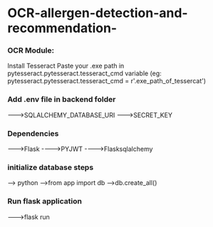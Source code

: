 # OCR-allergen-detection-and-recommendation- 

### OCR Module:
Install Tesseract
Paste your .exe path in pytesseract.pytesseract.tesseract_cmd variable
(eg: pytesseract.pytesseract.tesseract_cmd = r'.exe_path_of_tessercat')

### Add .env file in backend folder
--->SQLALCHEMY_DATABASE_URI
--->SECRET_KEY

### Dependencies
--->Flask
---->PYJWT
---->Flasksqlalchemy

### initialize database steps
--> python
-->from app import db
-->db.create_all()

### Run flask application
--->flask run 

